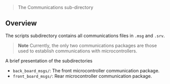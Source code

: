 > The Communications sub-directory

## Overview

The scripts subdirectory contains all communications files in `.msg` and `.srv`.

> **Note** Currently, the only two communications packages are those used to establish communications with microcontrollers.

A brief presentation of the subdirectories
* `back_board_msgs/`: The front microcontroller communication package.
* `front_board_msgs/`: Rear microcontroller communication package.
